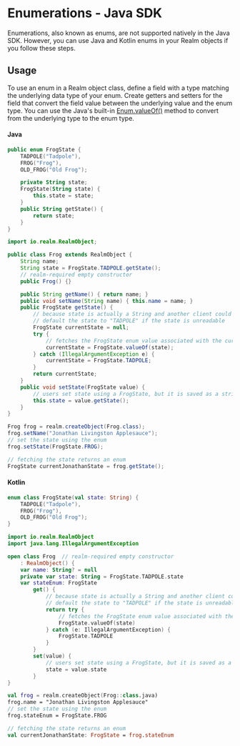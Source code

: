 # Enumerations - Java SDK
Enumerations, also known as enums, are not supported natively in the
Java SDK. However, you can use Java and Kotlin enums in your
Realm objects if you follow these steps.

## Usage
To use an enum in a Realm object class, define a field
with a type matching the underlying data type of your enum. Create
getters and setters for the field that convert the field value between
the underlying value and the enum type. You can use the Java's built-in
[Enum.valueOf()](https://docs.oracle.com/javase/7/docs/api/java/lang/Enum.html#valueOf(java.lang.Class,%20java.lang.String))
method to convert from the underlying type to the enum type.

#### Java

```kotlin
public enum FrogState {
    TADPOLE("Tadpole"),
    FROG("Frog"),
    OLD_FROG("Old Frog");

    private String state;
    FrogState(String state) {
        this.state = state;
    }
    public String getState() {
        return state;
    }
}

```

```java
import io.realm.RealmObject;

public class Frog extends RealmObject {
    String name;
    String state = FrogState.TADPOLE.getState();
    // realm-required empty constructor
    public Frog() {}

    public String getName() { return name; }
    public void setName(String name) { this.name = name; }
    public FrogState getState() {
        // because state is actually a String and another client could assign an invalid value,
        // default the state to "TADPOLE" if the state is unreadable
        FrogState currentState = null;
        try {
            // fetches the FrogState enum value associated with the current internal string value
            currentState = FrogState.valueOf(state);
        } catch (IllegalArgumentException e) {
            currentState = FrogState.TADPOLE;
        }
        return currentState;
    }
    public void setState(FrogState value) {
        // users set state using a FrogState, but it is saved as a string internally
        this.state = value.getState();
    }
}

```

```java
Frog frog = realm.createObject(Frog.class);
frog.setName("Jonathan Livingston Applesauce");
// set the state using the enum
frog.setState(FrogState.FROG);

// fetching the state returns an enum
FrogState currentJonathanState = frog.getState();

```

#### Kotlin

```kotlin
enum class FrogState(val state: String) {
    TADPOLE("Tadpole"),
    FROG("Frog"),
    OLD_FROG("Old Frog");
}

```

```kotlin
import io.realm.RealmObject
import java.lang.IllegalArgumentException

open class Frog  // realm-required empty constructor
    : RealmObject() {
    var name: String? = null
    private var state: String = FrogState.TADPOLE.state
    var stateEnum: FrogState
        get() {
            // because state is actually a String and another client could assign an invalid value,
            // default the state to "TADPOLE" if the state is unreadable
            return try {
                // fetches the FrogState enum value associated with the current internal string value
                FrogState.valueOf(state)
            } catch (e: IllegalArgumentException) {
                FrogState.TADPOLE
            }
        }
        set(value) {
            // users set state using a FrogState, but it is saved as a string internally
            state = value.state
        }
}

```

```kotlin
val frog = realm.createObject(Frog::class.java)
frog.name = "Jonathan Livingston Applesauce"
// set the state using the enum
frog.stateEnum = FrogState.FROG

// fetching the state returns an enum
val currentJonathanState: FrogState = frog.stateEnum

```

